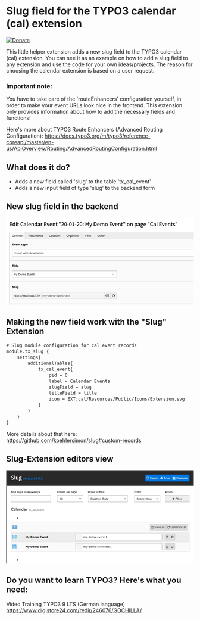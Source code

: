 # Slug field for the TYPO3 calendar (cal) extension

[![Donate](https://img.shields.io/badge/Donate-PayPal-green.svg)](https://paypal.me/typo3freelancer/20)

This little helper extension adds a new slug field to the TYPO3 calendar (cal) extension. You can see it as an example on how to add a slug field to any extension and use the code for your own ideas/projects. The reason for choosing the calendar extension is based on a user request.

### Important note:
You have to take care of the 'routeEnhancers' configuration yourself, in order to make your event URLs look nice in the frontend. This extension only provides information about how to add the necessary fields and functions!

Here's more about TYPO3 Route Enhancers (Advanced Routing Configuration):
https://docs.typo3.org/m/typo3/reference-coreapi/master/en-us/ApiOverview/Routing/AdvancedRoutingConfiguration.html

## What does it do?
- Adds a new field called 'slug' to the table 'tx_cal_event'
- Adds a new input field of type 'slug' to the backend form

## New slug field in the backend
![Screenshot Backend](https://raw.githubusercontent.com/koehlersimon/cal_slug/master/Resources/Public/Images/cal-slug-screen-1.jpg)

## Making the new field work with the "Slug" Extension

```
# Slug module configuration for cal event records
module.tx_slug {
    settings{
        additionalTables{
            tx_cal_event{
                pid = 0
                label = Calendar Events
                slugField = slug
                titleField = title
                icon = EXT:cal/Resources/Public/Icons/Extension.svg
            }
        }
    }
}
```

More details about that here: https://github.com/koehlersimon/slug#custom-records

## Slug-Extension editors view
![Screenshot Slug Module](https://raw.githubusercontent.com/koehlersimon/cal_slug/master/Resources/Public/Images/cal-slug-screen-2.jpg)

## Do you want to learn TYPO3? Here's what you need:
Video Training TYPO3 9 LTS (German language) https://www.digistore24.com/redir/246076/GOCHILLA/
